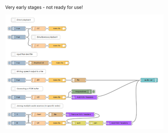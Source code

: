 Very early stages - not ready for use!

![Exanmple flow](https://raw.githubusercontent.com/clickworkorange/node-red-contrib-nano-tts/master/images/example_flow.png)
